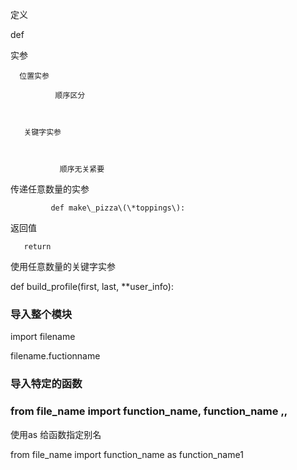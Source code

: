 定义

def

实参

```
  位置实参 

          顺序区分



   关键字实参



           顺序无关紧要
```

传递任意数量的实参

```
         def make\_pizza\(\*toppings\): 
```

返回值

```
   return  
```

使用任意数量的关键字实参

def build\_profile\(first, last, \*\*user\_info\):

### 导入整个模块

import filename

filename.fuctionname

### 导入特定的函数

### from file\_name import function\_name, function\_name ,,



使用as 给函数指定别名 

 

from file\_name import function\_name as function\_name1




